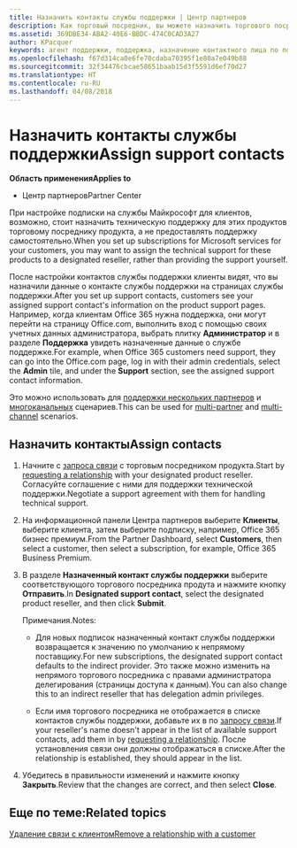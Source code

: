 ```yaml
---
title: Назначить контакты службы поддержки | Центр партнеров
description: Как торговый посредник, вы можете назначить торгового посредника контактом службы поддержки.
ms.assetid: 369DBE34-ABA2-40E6-BBDC-474C0CAD3A27
author: KPacquer
keywords: агент поддержки, поддержка, назначение контактного лица по поддержке, назначенное контактное лицо из службы поддержки
ms.openlocfilehash: f67d314ca0e6fe70cdaba70395f1e80a7e049b88
ms.sourcegitcommit: 32f34476cbcae58651baab15d3f5591d6ef70d27
ms.translationtype: HT
ms.contentlocale: ru-RU
ms.lasthandoff: 04/08/2018
---
```

# <a name="assign-support-contacts"></a><span data-ttu-id="6bae6-104">Назначить контакты службы поддержки</span><span class="sxs-lookup"><span data-stu-id="6bae6-104">Assign support contacts</span></span>

**<span data-ttu-id="6bae6-105">Область применения</span><span class="sxs-lookup"><span data-stu-id="6bae6-105">Applies to</span></span>**

-  <span data-ttu-id="6bae6-106">Центр партнеров</span><span class="sxs-lookup"><span data-stu-id="6bae6-106">Partner Center</span></span>

<span data-ttu-id="6bae6-107">При настройке подписки на службы Майкрософт для клиентов, возможно, стоит назначить техническую поддержку для этих продуктов торговому посреднику продукта, а не предоставлять поддержку самостоятельно.</span><span class="sxs-lookup"><span data-stu-id="6bae6-107">When you set up subscriptions for Microsoft services for your customers, you may want to assign the technical support for these products to a designated reseller, rather than providing the support yourself.</span></span>

<span data-ttu-id="6bae6-108">После настройки контактов службы поддержки клиенты видят, что вы назначили данные о контакте службы поддержки на страницах службы поддержки.</span><span class="sxs-lookup"><span data-stu-id="6bae6-108">After you set up support contacts, customers see your assigned support contact's information on the product support pages.</span></span> <span data-ttu-id="6bae6-109">Например, когда клиентам Office 365 нужна поддержка, они могут перейти на страницу Office.com, выполнить вход с помощью своих учетных данных администратора, выбрать плитку **Администратор** и в разделе **Поддержка** увидеть назначенные данные о службе поддержке.</span><span class="sxs-lookup"><span data-stu-id="6bae6-109">For example, when Office 365 customers need support, they can go into the Office.com page, log in with their admin credentials, select the **Admin** tile, and under the **Support** section, see the assigned support contact information.</span></span>

<span data-ttu-id="6bae6-110">Это можно использовать для [поддержки нескольких партнеров](multipartner.md) и [многоканальных](multichannel.md) сценариев.</span><span class="sxs-lookup"><span data-stu-id="6bae6-110">This can be used for [multi-partner](multipartner.md) and [multi-channel](multichannel.md) scenarios.</span></span> 

<a href="" id="assigncontacts"></a>
## <a name="assign-contacts"></a><span data-ttu-id="6bae6-111">Назначить контакты</span><span class="sxs-lookup"><span data-stu-id="6bae6-111">Assign contacts</span></span>

1.  <span data-ttu-id="6bae6-112">Начните с [запроса связи](request-a-relationship-with-a-customer.md) с торговым посредником продукта.</span><span class="sxs-lookup"><span data-stu-id="6bae6-112">Start by [requesting a relationship](request-a-relationship-with-a-customer.md) with your designated product reseller.</span></span> <span data-ttu-id="6bae6-113">Согласуйте соглашение с ними для поддержки технической поддержки.</span><span class="sxs-lookup"><span data-stu-id="6bae6-113">Negotiate a support agreement with them for handling technical support.</span></span>

2.  <span data-ttu-id="6bae6-114">На информационной панели Центра партнеров выберите **Клиенты**, выберите клиента, затем выберите подписку, например, Office 365 бизнес премиум.</span><span class="sxs-lookup"><span data-stu-id="6bae6-114">From the Partner Dashboard, select **Customers**, then select a customer, then select a subscription, for example, Office 365 Business Premium.</span></span>

3.  <span data-ttu-id="6bae6-115">В разделе **Назначенный контакт службы поддержки** выберите соответствующого торгового посредника продута и нажмите кнопку **Отправить**.</span><span class="sxs-lookup"><span data-stu-id="6bae6-115">In  **Designated support contact**, select the designated product reseller, and then click **Submit**.</span></span> 

    <span data-ttu-id="6bae6-116">Примечания.</span><span class="sxs-lookup"><span data-stu-id="6bae6-116">Notes:</span></span> 
    
    *  <span data-ttu-id="6bae6-117">Для новых подписок назначенный контакт службы поддержки возвращается к значению по умолчанию к непрямому поставщику.</span><span class="sxs-lookup"><span data-stu-id="6bae6-117">For new subscriptions, the designated support contact defaults to the indirect provider.</span></span> <span data-ttu-id="6bae6-118">Это также можно изменить на непрямого торгового посредника с правами администратора делегирования (страницы доступа к данным).</span><span class="sxs-lookup"><span data-stu-id="6bae6-118">You can also change this to an indirect reseller that has delegation admin privileges.</span></span>
    
    *  <span data-ttu-id="6bae6-119">Если имя торгового посредника не отображается в списке контактов службы поддержки, добавьте их в по [запросу связи](request-a-relationship-with-a-customer.md).</span><span class="sxs-lookup"><span data-stu-id="6bae6-119">If your reseller's name doesn't appear in the list of available support contacts, add them in by [requesting a relationship](request-a-relationship-with-a-customer.md).</span></span> <span data-ttu-id="6bae6-120">После установления связи они должны отображаться в списке.</span><span class="sxs-lookup"><span data-stu-id="6bae6-120">After the relationship is established, they should appear in the list.</span></span>  

4.  <span data-ttu-id="6bae6-121">Убедитесь в правильности изменений и нажмите кнопку **Закрыть**.</span><span class="sxs-lookup"><span data-stu-id="6bae6-121">Review that the changes are correct, and then select **Close**.</span></span>

## <a name="related-topics"></a><span data-ttu-id="6bae6-122">Еще по теме:</span><span class="sxs-lookup"><span data-stu-id="6bae6-122">Related topics</span></span>

[<span data-ttu-id="6bae6-123">Удаление связи с клиентом</span><span class="sxs-lookup"><span data-stu-id="6bae6-123">Remove a relationship with a customer</span></span>](remove-a-relationship.md)